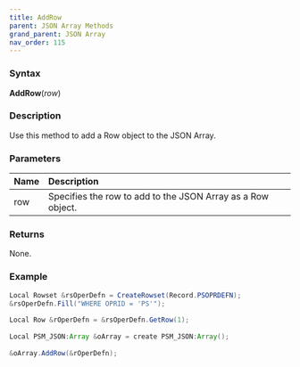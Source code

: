 ```yaml
---
title: AddRow
parent: JSON Array Methods
grand_parent: JSON Array
nav_order: 115
---
```


### [](#header-3)Syntax

**AddRow**(_row_)

### [](#header-3)Description

Use this method to add a Row object to the JSON Array.

### [](#header-3)Parameters

| Name           | Description                                                                    |
|:---------------|:-------------------------------------------------------------------------------|
| row            | Specifies the row to add to the JSON Array as a Row object.                    |


### [](#header-3)Returns

None.

### [](#header-3)Example

```java
Local Rowset &rsOperDefn = CreateRowset(Record.PSOPRDEFN);
&rsOperDefn.Fill("WHERE OPRID = 'PS'");
   
Local Row &rOperDefn = &rsOperDefn.GetRow(1);
   
Local PSM_JSON:Array &oArray = create PSM_JSON:Array();
   
&oArray.AddRow(&rOperDefn);
```
